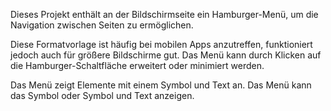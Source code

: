 ﻿Dieses Projekt enthält an der Bildschirmseite ein Hamburger-Menü, um die Navigation zwischen Seiten zu ermöglichen.

Diese Formatvorlage ist häufig bei mobilen Apps anzutreffen, funktioniert jedoch auch für größere Bildschirme gut. Das Menü kann durch Klicken auf die Hamburger-Schaltfläche erweitert oder minimiert werden.

Das Menü zeigt Elemente mit einem Symbol und Text an. Das Menü kann das Symbol oder Symbol und Text anzeigen.